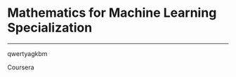 # Mathematics for Machine Learning Specialization
**********************************************************************

qwertyagkbm

Coursera
